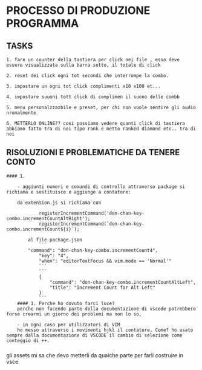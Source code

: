 # PROCESSO DI PRODUZIONE PROGRAMMA

## TASKS
    1. fare un counter della tastiera per click nei file , esso deve essere visualizzata sulla barra sotto, il totale di click

    2. reset dei click ogni tot secondi che interrompe la combo. 

    3. impostare un ogni tot click complimenti x10 x100 et... 

    4. impostare suuoni tott click di complimen il suono delle combb 

    5. menu personalzzazbile e preset, per chi non vuole sentire gli audio nromalmente 

    6. METTERLO ONLINE?? cosi possiamo vedere quanti click di tastiera abbiamo fatto tra di noi tipo rank e metto ranked diamond etc.. tra di noi 

##  RISOLUZIONI E PROBLEMATICHE DA TENERE CONTO

    #### 1. 
    
        - aggiunti numeri e comandi di controllo attraverso package si richiama e sostituisce e aggiunge a contatore:

        da extension.js si richiama con 
                
                registerIncrementCommand('don-chan-key-combo.incrementCountAltRight');
                registerIncrementCommand(`don-chan-key-combo.incrementCount${i}`);

            al file package.json
                ```
            "command": "don-chan-key-combo.incrementCount4",
                "key": "4",
                "when": "editorTextFocus && vim.mode == 'Normal'"
                ```
                ```
                {
                    "command": "don-chan-key-combo.incrementCountAltLeft",
                    "title": "Increment Count for Alt Left"
                }
                ```
        #### 1. Perche ho dovuto farci luce?
        perche non facendo parte della documentazione di vscode potrebbero forse crearmi un giorno dei problemi ma non lo so,

        - in ogni caso per utilizzatori di VIM
        ho messo attraverso i movimenti hjkl il contatore. Come? ho usato sempre dalla documentazione di VSCODE il cambio di selezione come conteggio di ++.
        
        




### 

gli assets mi sa che devo metterli da qualche parte per farli costruire in vsce.
